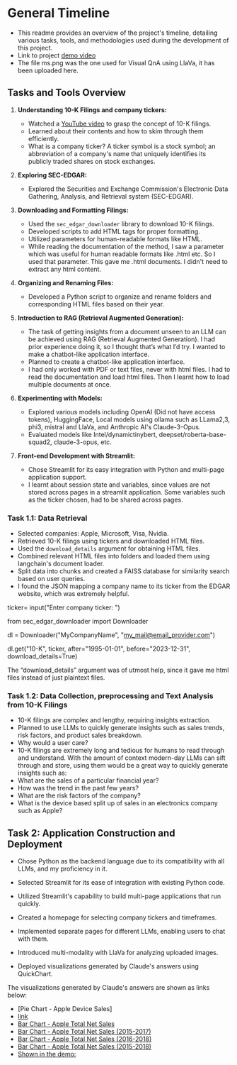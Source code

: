 # General Timeline

- This readme provides an overview of the project's timeline, detailing various tasks, tools, and methodologies used during the development of this project.
- Link to project [demo video](https://drive.google.com/file/d/1LD1Yc043Xqnxql7EN_-93458FCJx6Anb/view?usp=sharing)
- The file ms.png was the one used for Visual QnA using LlaVa, it has been uploaded here.
  
## Tasks and Tools Overview
1. **Understanding 10-K Filings and company tickers:**
   - Watched a [YouTube video](https://www.youtube.com/watch?v=Q0o9S0q0Rr4) to grasp the concept of 10-K filings.
   - Learned about their contents and how to skim through them efficiently.
   - What is a company ticker?
A ticker symbol is a stock symbol; an abbreviation of a company's name that uniquely identifies its publicly traded shares on stock exchanges. 



2. **Exploring SEC-EDGAR:**
   - Explored the Securities and Exchange Commission's Electronic Data Gathering, Analysis, and Retrieval system (SEC-EDGAR).


3. **Downloading and Formatting Filings:**
   - Used the `sec_edgar_downloader` library to download 10-K filings.
   - Developed scripts to add HTML tags for proper formatting.
   - Utilized parameters for human-readable formats like HTML.
   - While reading the documentation of the method, I saw a parameter which was useful for human readable formats like .html etc. So I used that parameter. This gave me .html documents. I didn't need to extract any html content. 


4. **Organizing and Renaming Files:**
   - Developed a Python script to organize and rename folders and corresponding HTML files based on their year.

5. **Introduction to RAG (Retrieval Augmented Generation):**
   - The task of getting insights from a document unseen to an LLM can be achieved using RAG (Retrieval Augmented Generation). I had prior experience doing it, so I thought that’s what I’d try. I wanted to make a chatbot-like application interface.
   - Planned to create a chatbot-like application interface.
   - I had only worked with PDF or text files, never with html files. I had to read the documentation and load html files. Then I learnt how to load multiple documents at once.

6. **Experimenting with Models:**
   - Explored various models including OpenAI (Did not have access tokens), HuggingFace, Local models using ollama such as LLama2,3, phi3, mistral and LlaVa, and Anthropic AI's Claude-3-Opus.
   - Evaluated models like Intel/dynamictinybert, deepset/roberta-base-squad2, claude-3-opus, etc.

7. **Front-end Development with Streamlit:**
   - Chose Streamlit for its easy integration with Python and multi-page application support.
   - I learnt about session state and variables, since values are not stored across pages in a streamlit application. Some variables such as the ticker chosen, had to be shared across pages. 



### Task 1.1: Data Retrieval
- Selected companies: Apple, Microsoft, Visa, Nvidia.
- Retrieved 10-K filings using tickers and downloaded HTML files.
- Used the `download_details` argument for obtaining HTML files.
- Combined relevant HTML files into folders and loaded them using langchain's document loader.
- Split data into chunks and created a FAISS database for similarity search based on user queries.
- I found the JSON mapping a company name to its ticker from the EDGAR website, which was extremely helpful.

ticker= input("Enter company ticker: ")

from sec_edgar_downloader import Downloader


dl = Downloader("MyCompanyName", "my_mail@email_provider.com")

dl.get("10-K", ticker, after="1995-01-01", before="2023-12-31", download_details=True)

The “download_details” argument was of utmost help, since it gave me html files instead of just plaintext files.


### Task 1.2: Data Collection, preprocessing and Text Analysis from 10-K Filings
- 10-K filings are complex and lengthy, requiring insights extraction.
- Planned to use LLMs to quickly generate insights such as sales trends, risk factors, and product sales breakdown.
- Why would a user care?
- 10-K filings are extremely long and tedious for humans to read through and understand. With the amount of context modern-day LLMs can sift through and store, using them would be a great way to quickly generate insights such as:
- What are the sales of a particular financial year?
- How was the trend in the past few years?
- What are the risk factors of the company?
- What is the device based split up of sales in an electronics company such as Apple?



## Task 2: Application Construction and Deployment

- Chose Python as the backend language due to its compatibility with all LLMs, and my proficiency in it.
- Selected Streamlit for its ease of integration with existing Python code.
- Utilized Streamlit's capability to build multi-page applications that run quickly.

- Created a homepage for selecting company tickers and timeframes.
- Implemented separate pages for different LLMs, enabling users to chat with them.
- Introduced multi-modality with LlaVa for analyzing uploaded images.
- Deployed visualizations generated by Claude's answers using QuickChart. 

The visualizations generated by Claude's answers are shown as links below:

- [Pie Chart - Apple Device Sales]
- [link](https://quickchart.io/chart?c={type:%27pie%27,data:{labels:[%27iPhone%27,%27Services%27,%27Mac%27,%27iPad%27,%27Wearables,%20Home%20and%20Accessories%27],datasets:[{data:[164888,39748,25198,18380,17381]}]}})
- [Bar Chart - Apple Total Net Sales](https://quickchart.io/chart?c={type:%27bar%27,data:{labels:[%272016%27,%272017%27,%272018%27],datasets:[{label:%27Total%20Net%20Sales%20($%20millions)%27,data:[215639,229234,265595]}]}})
- [Bar Chart - Apple Total Net Sales (2015-2017)](https://quickchart.io/chart?c={type:%27bar%27,data:{labels:[%272015%27,%272016%27,%272017%27],datasets:[{label:%27Total%20Net%20Sales%20(millions)%27,data:[233715,215639,229234]}]},options:{scales:{yAxes:[{ticks:{beginAtZero:true}}]}}})
- [Bar Chart - Apple Total Net Sales (2016-2018)](https://quickchart.io/chart?c={type:%27bar%27,data:{labels:[%272016%27,%272017%27,%272018%27],datasets:[{label:%27Total%20Net%20Sales%20(millions)%27,data:[215639,229234,265595]}]},options:{plugins:{datalabels:{anchor:%27end%27,align:%27end%27,color:%27black%27}}}})
- [Bar Chart - Apple Total Net Sales (2015-2018)](https://quickchart.io/chart?c={type:%27bar%27,data:{labels:[%272015%27,%272016%27,%272017%27,%272018%27],datasets:[{label:%27Total%20Net%20Sales%20(millions)%27,data:[233715,215639,229234,265595]}]}})
- [Shown in the demo:](https://quickchart.io/chart?c={type:%27bar%27,data:{labels:[%272015%27,%272016%27,%272017%27],datasets:[{label:%27Total%20Net%20Sales%20(millions)%27,data:[233715,215639,229234]}]}})

